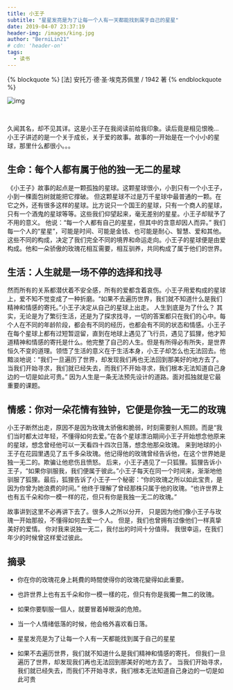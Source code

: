 ```yaml
---
title: 小王子
subtitle: "星星发亮是为了让每一个人有一天都能找到属于自己的星星"
date: 2019-04-07 23:37:19
header-img: /images/king.jpg
author: "BerniLin21"
# cdn: 'header-on'
tags:
  - 读书
---
```


{% blockquote  %}
[法] 安托万·德·圣·埃克苏佩里 / 1942 著
{% endblockquote %}

![img](/images/bg9.png)

<br />

<!-- more -->

久闻其名，却不见其详。这是小王子在我阅读前给我印象。读后竟是相见恨晚...
小王子讲述的是一个关于成长，关于爱的故事。故事的一开始是在一个小小的星球，那里什么都很小。。。

## 生命：每个人都有属于他的独一无二的星球

《小王子》故事的起点是一颗孤独的星球。这颗星球很小，小到只有一个小王子，小到一棵面包树就能把它撑破。
但这颗星球不过是万千星球中最普通的一颗。在它之外，还有很多这样的星球。比方说只一个国王的星球，只有一个商人的星球，只有一个酒鬼的星球等等。这些我们仰望起来，毫无差别的星星。小王子却赋予了不用的意义。
他说：“每一个人都有自己的星星，但其中的含意却因人而异。”
我们每一个人的“星星”，可能是时间、可能是金钱、也可能是耐心、智慧、爱和其他。这些不同的构成，决定了我们完全不同的境界和命运走向。小王子的星球便是由爱构成。他和一朵骄傲的玫瑰花相互需要，相互驯养，共同构成了属于他们的世界。

## 生活：人生就是一场不停的选择和找寻

然而所有的关系都潜伏着不安全感，所有的爱都含着哀伤。小王子用爱构成的星球上，爱不知不觉变成了一种折磨。“如果不去遍历世界，我们就不知道什么是我们精神和情感的寄托。”小王子决定从自己的星球上出走。
人生到底是为了什么？
其实，无论是为了繁衍生活，还是为了探求找寻，一切的答案都只在我们的心中。每个人在不同的年龄阶段，都会有不同的经历，也都会有不同的状态和情感。小王子在每个星球上都有过短暂逗留，直到在地球上遇见了飞行员，遇见了狐狸，他才知道精神和情感的寄托是什么。他完整了自己的人生。但是有所得必有所失，是世界恒久不变的道理。领悟了生活的意义在于生活本身，小王子却怎么也无法回去。他黯淡地说：“我们一旦遍历了世界，却发现我们再也无法回到那美好的地方去了。当我们开始寻求，我们就已经失去，而我们不开始寻求，我们根本无法知道自己身边的一切是如此可贵。”
因为人生是一条无法预先设计的道路。面对孤独就是它最重要的课题。

## 情感：你对一朵花情有独钟，它便是你独一无二的玫瑰

小王子断然出走，原因不是因为玫瑰太骄傲和脆弱，时刻需要别人照顾。而是“我们当时都太过年轻，不懂得如何去爱。”在各个星球漂泊期间小王子开始想念他原来的星球，想念曾经他可以一天看四十四次日落，想念他那朵玫瑰。
来到地球的小王子在花园里遇见了五千多朵玫瑰。他记得他的玫瑰曾经告诉他，在这个世界她是独一无二的。欺骗让他悲伤且愤怒。
后来，小王子遇见了一只狐狸。狐狸告诉小王子，“如果你驯服我，我们便属于彼此。”小王子每天在同一个时间来，渐渐地他驯服了狐狸。最后，狐狸告诉了小王子一个秘密：“你的玫瑰之所以如此宝贵，是因为你曾为她浪费的时间。”
他终于理解了曾经那株只属于他的玫瑰。“也许世界上也有五千朵和你一模一样的花，但只有你是我独一无二的玫瑰。”

故事讲到这里不必再讲下去了。很多人之所以分开，
只是因为他们像小王子与玫瑰一开始那般，不懂得如何去爱一个人。
但是，我们也曾拥有过像他们一样真挚美好的爱情。
你对我来说独一无二，我付出的时间十分值得。
我很幸运，在我们年少的时候曾这样爱过彼此。

## 摘录

- 你在你的玫瑰花身上耗費的時間使得你的玫瑰花變得如此重要。

* 也許世界上也有五千朵和你一模一樣的花，但只有你是我獨一無二的玫瑰。

- 如果你要馴服一個人，就要冒着掉眼淚的危險。

* 当一个人情绪低落的时候，他会格外喜欢看日落。

- 星星发亮是为了让每一个人有一天都能找到属于自己的星星

* 如果不去遍历世界，我们就不知道什么是我们精神和情感的寄托，
  但我们一旦遍历了世界，却发现我们再也无法回到那美好的地方去了。
  当我们开始寻求，我们就已经失去，而我们不开始寻求，我们根本无法知道自己身边的一切是如此可贵
